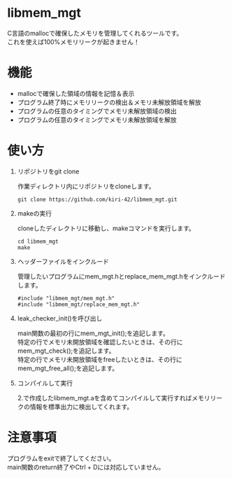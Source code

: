 # libmem_mgt

C言語のmallocで確保したメモリを管理してくれるツールです。<br>
これを使えば100%メモリリークが起きません！

# 機能

- mallocで確保した領域の情報を記憶＆表示
- プログラム終了時にメモリリークの検出＆メモリ未解放領域を解放
- プログラムの任意のタイミングでメモリ未解放領域の検出
- プログラムの任意のタイミングでメモリ未解放領域を解放

# 使い方

1. リポジトリをgit clone

	作業ディレクトリ内にリポジトリをcloneします。
	```
	git clone https://github.com/kiri-42/libmem_mgt.git
	```
1. makeの実行

	cloneしたディレクトリに移動し、makeコマンドを実行します。
	```
	cd libmem_mgt
	make
	```
1. ヘッダーファイルをインクルード

	管理したいプログラムにmem_mgt.hとreplace_mem_mgt.hをインクルードします。
	```
	#include "libmem_mgt/mem_mgt.h"
	#include "libmem_mgt/replace_mem_mgt.h"
	```
1. leak_checker_init()を呼び出し

	main関数の最初の行にmem_mgt_init();を追記します。<br>
	特定の行でメモリ未開放領域を確認したいときは、その行にmem_mgt_check();を追記します。<br>
	特定の行でメモリ未開放領域をfreeしたいときは、その行にmem_mgt_free_all();を追記します。
1. コンパイルして実行

	2.で作成したlibmem_mgt.aを含めてコンパイルして実行すればメモリリークの情報を標準出力に検出してくれます。

# 注意事項

プログラムをexitで終了してください。<br>
main関数のreturn終了やCtrl + Dには対応していません。